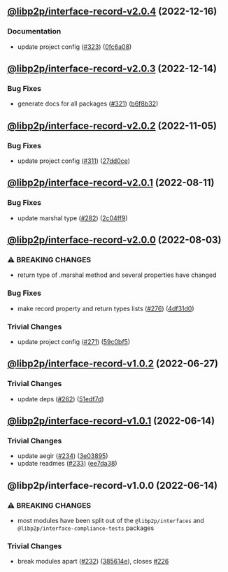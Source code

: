 ## [@libp2p/interface-record-v2.0.4](https://github.com/libp2p/js-libp2p-interfaces/compare/@libp2p/interface-record-v2.0.3...@libp2p/interface-record-v2.0.4) (2022-12-16)


### Documentation

* update project config ([#323](https://github.com/libp2p/js-libp2p-interfaces/issues/323)) ([0fc6a08](https://github.com/libp2p/js-libp2p-interfaces/commit/0fc6a08e9cdcefe361fe325281a3a2a03759ff59))

## [@libp2p/interface-record-v2.0.3](https://github.com/libp2p/js-libp2p-interfaces/compare/@libp2p/interface-record-v2.0.2...@libp2p/interface-record-v2.0.3) (2022-12-14)


### Bug Fixes

* generate docs for all packages ([#321](https://github.com/libp2p/js-libp2p-interfaces/issues/321)) ([b6f8b32](https://github.com/libp2p/js-libp2p-interfaces/commit/b6f8b32a920c15a28fe021e6050e31aaae89d518))

## [@libp2p/interface-record-v2.0.2](https://github.com/libp2p/js-libp2p-interfaces/compare/@libp2p/interface-record-v2.0.1...@libp2p/interface-record-v2.0.2) (2022-11-05)


### Bug Fixes

* update project config ([#311](https://github.com/libp2p/js-libp2p-interfaces/issues/311)) ([27dd0ce](https://github.com/libp2p/js-libp2p-interfaces/commit/27dd0ce3c249892ac69cbb24ddaf0b9f32385e37))

## [@libp2p/interface-record-v2.0.1](https://github.com/libp2p/js-libp2p-interfaces/compare/@libp2p/interface-record-v2.0.0...@libp2p/interface-record-v2.0.1) (2022-08-11)


### Bug Fixes

* update marshal type ([#282](https://github.com/libp2p/js-libp2p-interfaces/issues/282)) ([2c04ff9](https://github.com/libp2p/js-libp2p-interfaces/commit/2c04ff98097ba33dc64878b788c6b9318d2ea98b))

## [@libp2p/interface-record-v2.0.0](https://github.com/libp2p/js-libp2p-interfaces/compare/@libp2p/interface-record-v1.0.2...@libp2p/interface-record-v2.0.0) (2022-08-03)


### ⚠ BREAKING CHANGES

* return type of .marshal method and several properties have changed

### Bug Fixes

* make record property and return types lists ([#276](https://github.com/libp2p/js-libp2p-interfaces/issues/276)) ([4df31d0](https://github.com/libp2p/js-libp2p-interfaces/commit/4df31d0a1da48dcffd3644e817b0641dca7bd111))


### Trivial Changes

* update project config ([#271](https://github.com/libp2p/js-libp2p-interfaces/issues/271)) ([59c0bf5](https://github.com/libp2p/js-libp2p-interfaces/commit/59c0bf5e0b05496fca2e4902632b61bb41fad9e9))

## [@libp2p/interface-record-v1.0.2](https://github.com/libp2p/js-libp2p-interfaces/compare/@libp2p/interface-record-v1.0.1...@libp2p/interface-record-v1.0.2) (2022-06-27)


### Trivial Changes

* update deps ([#262](https://github.com/libp2p/js-libp2p-interfaces/issues/262)) ([51edf7d](https://github.com/libp2p/js-libp2p-interfaces/commit/51edf7d9b3765a6f75c915b1483ea345d0133a41))

## [@libp2p/interface-record-v1.0.1](https://github.com/libp2p/js-libp2p-interfaces/compare/@libp2p/interface-record-v1.0.0...@libp2p/interface-record-v1.0.1) (2022-06-14)


### Trivial Changes

* update aegir ([#234](https://github.com/libp2p/js-libp2p-interfaces/issues/234)) ([3e03895](https://github.com/libp2p/js-libp2p-interfaces/commit/3e038959ecab6cfa3585df9ee179c0af7a61eda5))
* update readmes ([#233](https://github.com/libp2p/js-libp2p-interfaces/issues/233)) ([ee7da38](https://github.com/libp2p/js-libp2p-interfaces/commit/ee7da38dccc08160d26c8436df8739ce7e0b340e))

## @libp2p/interface-record-v1.0.0 (2022-06-14)


### ⚠ BREAKING CHANGES

* most modules have been split out of the `@libp2p/interfaces` and `@libp2p/interface-compliance-tests` packages

### Trivial Changes

* break modules apart ([#232](https://github.com/libp2p/js-libp2p-interfaces/issues/232)) ([385614e](https://github.com/libp2p/js-libp2p-interfaces/commit/385614e772329052ab17415c8bd421f65b01a61b)), closes [#226](https://github.com/libp2p/js-libp2p-interfaces/issues/226)
